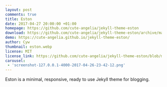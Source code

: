 ```yaml
---
layout: post
comments: true
title: Eston
date: 2017-04-27 20:00:00 +01:00
homepage: https://github.com/cute-angelia/jekyll-theme-eston
download: https://github.com/cute-angelia/jekyll-theme-eston/archive/master.zip
demo: https://cute-angelia.github.io/jekyll-theme-eston/
author: Cyw
thumbnail: eston.webp
license: MIT
license_link: https://github.com/cute-angelia/jekyll-theme-eston/blob/master/LICENSE.txt
carousel:
 - 'screenshot-127.0.0.1-4000-2017-04-26-23-42-12.png'
---
```


Eston is a minimal, responsive, ready to use Jekyll theme for blogging.
